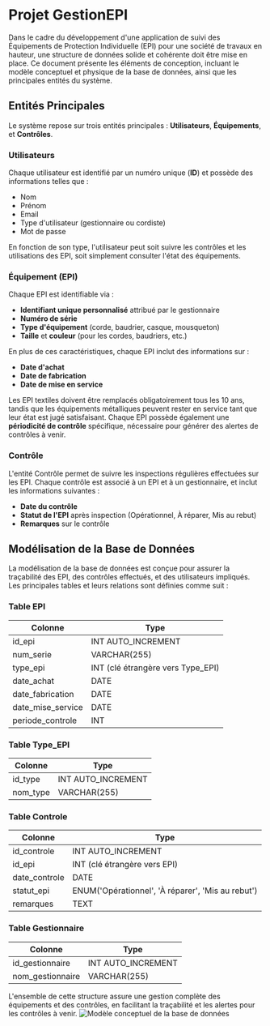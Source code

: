 # Projet GestionEPI

Dans le cadre du développement d'une application de suivi des Équipements de Protection Individuelle (EPI) pour une société de travaux en hauteur, une structure de données solide et cohérente doit être mise en place. Ce document présente les éléments de conception, incluant le modèle conceptuel et physique de la base de données, ainsi que les principales entités du système.

## Entités Principales

Le système repose sur trois entités principales : **Utilisateurs**, **Équipements**, et **Contrôles**.

### Utilisateurs
Chaque utilisateur est identifié par un numéro unique (**ID**) et possède des informations telles que :
- Nom
- Prénom
- Email
- Type d'utilisateur (gestionnaire ou cordiste)
- Mot de passe

En fonction de son type, l'utilisateur peut soit suivre les contrôles et les utilisations des EPI, soit simplement consulter l'état des équipements.

### Équipement (EPI)
Chaque EPI est identifiable via :
- **Identifiant unique personnalisé** attribué par le gestionnaire
- **Numéro de série**
- **Type d'équipement** (corde, baudrier, casque, mousqueton)
- **Taille** et **couleur** (pour les cordes, baudriers, etc.)

En plus de ces caractéristiques, chaque EPI inclut des informations sur :
- **Date d'achat**
- **Date de fabrication**
- **Date de mise en service**

Les EPI textiles doivent être remplacés obligatoirement tous les 10 ans, tandis que les équipements métalliques peuvent rester en service tant que leur état est jugé satisfaisant. Chaque EPI possède également une **périodicité de contrôle** spécifique, nécessaire pour générer des alertes de contrôles à venir.

### Contrôle
L'entité Contrôle permet de suivre les inspections régulières effectuées sur les EPI. Chaque contrôle est associé à un EPI et à un gestionnaire, et inclut les informations suivantes :
- **Date du contrôle**
- **Statut de l'EPI** après inspection (Opérationnel, À réparer, Mis au rebut)
- **Remarques** sur le contrôle

## Modélisation de la Base de Données

La modélisation de la base de données est conçue pour assurer la traçabilité des EPI, des contrôles effectués, et des utilisateurs impliqués. Les principales tables et leurs relations sont définies comme suit :

### Table **EPI**
| Colonne              | Type                              |
|----------------------|-----------------------------------|
| id_epi               | INT AUTO_INCREMENT                |
| num_serie            | VARCHAR(255)                      |
| type_epi             | INT (clé étrangère vers Type_EPI) |
| date_achat           | DATE                              |
| date_fabrication     | DATE                              |
| date_mise_service    | DATE                              |
| periode_controle     | INT                               |

### Table **Type_EPI**
| Colonne              | Type               |
|----------------------|--------------------|
| id_type              | INT AUTO_INCREMENT |
| nom_type             | VARCHAR(255)       |

### Table **Controle**
| Colonne              | Type                                              |
|----------------------|---------------------------------------------------|
| id_controle          | INT AUTO_INCREMENT                                |
| id_epi               | INT (clé étrangère vers EPI)                      |
| date_controle        | DATE                                              |
| statut_epi           | ENUM('Opérationnel', 'À réparer', 'Mis au rebut') |
| remarques            | TEXT                                              |

### Table **Gestionnaire**
| Colonne              | Type               |
|----------------------|--------------------|
| id_gestionnaire      | INT AUTO_INCREMENT |
| nom_gestionnaire     | VARCHAR(255)       |

L'ensemble de cette structure assure une gestion complète des équipements et des contrôles, en facilitant la traçabilité et les alertes pour les contrôles à venir.
![Modèle conceptuel de la base de données](https://github.com/Mehdi95T/GestionEPI/blob/main/img/Capture%20d'%C3%A9cran%202024-10-01%20103137.png)
